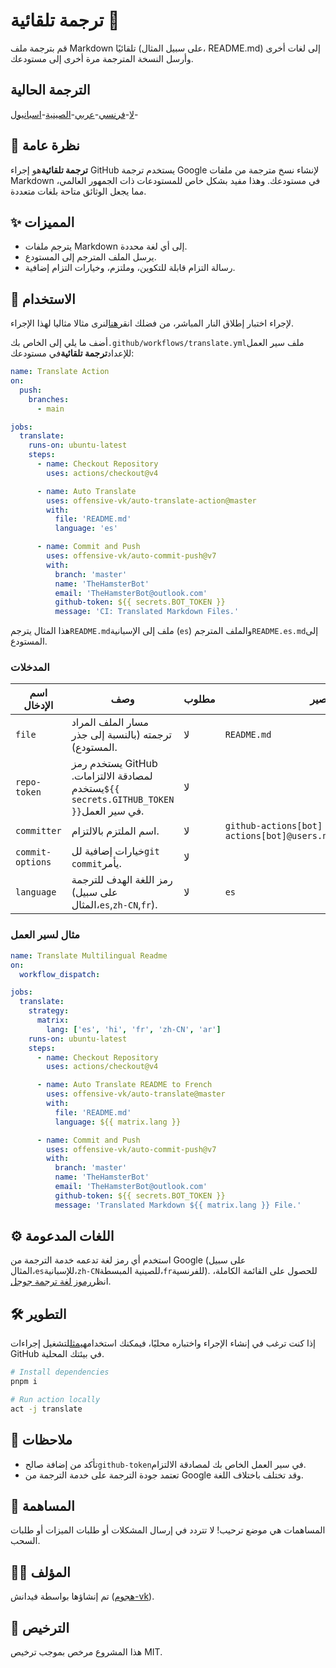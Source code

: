 # ترجمة تلقائية 📘

قم بترجمة ملف Markdown تلقائيًا (على سبيل المثال، README.md) إلى لغات أخرى وأرسل النسخة المترجمة مرة أخرى إلى مستودعك.

## الترجمة الحالية

[لا](./README.hi.md)-[فرنسي](./README.fr.md)-[عربي](./README.ar.md)-[الصينية](./README.zh-CN.md)-[اسبانيول](./README.es.md)-

## 📖 نظرة عامة

**ترجمة تلقائية**هو إجراء GitHub يستخدم ترجمة Google لإنشاء نسخ مترجمة من ملفات Markdown في مستودعك. وهذا مفيد بشكل خاص للمستودعات ذات الجمهور العالمي، مما يجعل الوثائق متاحة بلغات متعددة.

## ✨ المميزات

-   يترجم ملفات Markdown إلى أي لغة محددة.
-   يرسل الملف المترجم إلى المستودع.
-   رسالة التزام قابلة للتكوين، وملتزم، وخيارات التزام إضافية.

## 🚀 الاستخدام

لإجراء اختبار إطلاق النار المباشر، من فضلك انقر[هنا](https://github.com/offensive-vk/auto-translate/tree/master/.github/workflows/test.yml)لنرى مثالا مثاليا لهذا الإجراء.

أضف ما يلي إلى الخاص بك`.github/workflows/translate.yml`ملف سير العمل للإعداد**ترجمة تلقائية**في مستودعك:

```yaml
name: Translate Action
on:
  push:
    branches:
      - main

jobs:
  translate:
    runs-on: ubuntu-latest
    steps:
      - name: Checkout Repository
        uses: actions/checkout@v4

      - name: Auto Translate
        uses: offensive-vk/auto-translate-action@master
        with:
          file: 'README.md'
          language: 'es'

      - name: Commit and Push
        uses: offensive-vk/auto-commit-push@v7
        with: 
          branch: 'master'
          name: 'TheHamsterBot'
          email: 'TheHamsterBot@outlook.com'
          github-token: ${{ secrets.BOT_TOKEN }}
          message: 'CI: Translated Markdown Files.'
```

هذا المثال يترجم`README.md`ملف إلى الإسبانية (`es`) والملف المترجم`README.es.md`إلى المستودع.

### المدخلات

| اسم الإدخال      | وصف                                                                                    | مطلوب | تقصير                                                                |
| ---------------- | -------------------------------------------------------------------------------------- | ----- | -------------------------------------------------------------------- |
| `file`           | مسار الملف المراد ترجمته (بالنسبة إلى جذر المستودع).                                   | لا    | `README.md`                                                          |
| `repo-token`     | يستخدم رمز GitHub لمصادقة الالتزامات. يستخدم`${{ secrets.GITHUB_TOKEN }}`في سير العمل. | لا    |                                                                      |
| `committer`      | اسم الملتزم بالالتزام.                                                                 | لا    | `github-actions[bot] <github-actions[bot]@users.noreply.github.com>` |
| `commit-options` | خيارات إضافية لل`git commit`يأمر.                                                      | لا    |                                                                      |
| `language`       | رمز اللغة الهدف للترجمة (على سبيل المثال،`es`,`zh-CN`,`fr`).                           | لا    | `es`                                                                 |

### مثال لسير العمل

```yaml
name: Translate Multilingual Readme
on:
  workflow_dispatch:

jobs:
  translate:
    strategy:
      matrix:
        lang: ['es', 'hi', 'fr', 'zh-CN', 'ar']
    runs-on: ubuntu-latest
    steps:
      - name: Checkout Repository
        uses: actions/checkout@v4

      - name: Auto Translate README to French
        uses: offensive-vk/auto-translate@master
        with:
          file: 'README.md'
          language: ${{ matrix.lang }}

      - name: Commit and Push
        uses: offensive-vk/auto-commit-push@v7
        with: 
          branch: 'master'
          name: 'TheHamsterBot'
          email: 'TheHamsterBot@outlook.com'
          github-token: ${{ secrets.BOT_TOKEN }}
          message: 'Translated Markdown ${{ matrix.lang }} File.'
```

## ⚙️ اللغات المدعومة

استخدم أي رمز لغة تدعمه خدمة الترجمة من Google (على سبيل المثال،`es`للإسبانية،`zh-CN`للصينية المبسطة،`fr`للفرنسية). للحصول على القائمة الكاملة، انظر[رموز لغة ترجمة جوجل](https://cloud.google.com/translate/docs/languages).

## 🛠 التطوير

إذا كنت ترغب في إنشاء الإجراء واختباره محليًا، فيمكنك استخدامه[يمثل](https://github.com/nektos/act)لتشغيل إجراءات GitHub في بيئتك المحلية.

```bash
# Install dependencies
pnpm i

# Run action locally
act -j translate
```

## 📝 ملاحظات

-   تأكد من إضافة صالح`github-token`في سير العمل الخاص بك لمصادقة الالتزام.
-   تعتمد جودة الترجمة على خدمة الترجمة من Google وقد تختلف باختلاف اللغة.

## 🤝 المساهمة

المساهمات هي موضع ترحيب! لا تتردد في إرسال المشكلات أو طلبات الميزات أو طلبات السحب.

## 🧑‍💻 المؤلف

تم إنشاؤها بواسطة فيدانش ([هجوم-vk](https://github.com/offensive-vk)).

## 📜 الترخيص

هذا المشروع مرخص بموجب ترخيص MIT.
